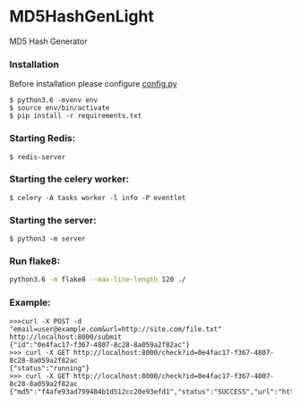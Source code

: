 # MD5HashGenLight
MD5 Hash Generator

### Installation
Before installation please configure [config.py](https://github.com/sirseren/MD5HashGenLight/blob/master/config.py)
```
$ python3.6 -mvenv env
$ source env/bin/activate
$ pip install -r requirements.txt
```
### Starting Redis:
```
$ redis-server
```
### Starting the celery worker:
```
$ celery -A tasks worker -l info -P eventlet
```
### Starting the server:
```
$ python3 -m server
```
### Run flake8:
```bash
python3.6 -m flake8 --max-line-length 120 ./
```
### Example:
```
>>>curl -X POST -d "email=user@example.com&url=http://site.com/file.txt" http://localhost:8000/submit
{"id":"0e4fac17-f367-4807-8c28-8a059a2f82ac"}
>>> curl -X GET http://localhost:8000/check?id=0e4fac17-f367-4807-8c28-8a059a2f82ac
{"status":"running"}
>>> curl -X GET http://localhost:8000/check?id=0e4fac17-f367-4807-8c28-8a059a2f82ac
{"md5":"f4afe93ad799484b1d512cc20e93efd1","status":"SUCCESS","url":"http://site.com/file.txt"}
```

